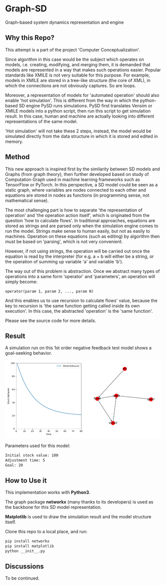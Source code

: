 # Graph-SD
Graph-based system dynamics representation and engine

## Why this Repo?
This attempt is a part of the project 'Computer Conceptualization'. 

Since algorithm in this case would be the subject which operates on models, i.e. creating, modifying, and merging them, it is demanded that models are represented in a way that makes such operations easier. Popular standards like XMILE is not very suitable for this purpose. For example, models in XMILE are stored in a tree-like structure (the core of XML), in which the connections are not obviously captures. So are loops.

Moreover, a representation of models for 'automated operation' should also enable 'hot simulation'. This is different from the way in which the python-based SD engine PySD runs simulations. PySD first translates Vensim or XMILE models into a python script, then run this script to get simulation result. In this case, human and machine are actually looking into different representations of the same model.

'Hot simulation' will not take these 2 steps, instead, the model would be simulated directly from the data structure in which it is stored and edited in memory.

## Method

This new approach is inspired first by the similarity between SD models and Graphs (from graph theory), then further developed based on study of Computation Graph used in machine learning frameworks such as TensorFlow or PyTorch. In this perspective, a SD model could be seen as a static graph, where variables are nodes connected to each other and equations are stored in nodes as functions (in programming sense, not mathematical sense).

The most challenging part is how to separate 'the representation of operation' and 'the operation action itself', which is originated from the question 'how to calculate flows'. In traditional approaches, equations are stored as strings and are parsed only when the simulation engine comes to run the model. Strings make sense to human easily, but not as easily to machines. Operation on these equations (such as editing) by algorithm then must be based on 'parsing', which is not very convenient. 

However, if not using strings, the operation will be carried out once the equation is read by the interpreter (for e.g. a + b will either be a string, or the operation of summing up variable 'a' and variable 'b').

The way out of this problem is abstraction. Once we abstract many types of operations into a same form 'operator' and 'parameters', an operation will simply become:
```
operator(param 1, param 2, ..., param N)
```
And this enables us to use recursion to calculate flows' value, because the key to recursion is 'the same function getting called inside its own execution'. In this case, the abstracted 'operation' is the 'same function'.

Please see the source code for more details.

## Result
A simulation run on this 1st order negative feedback test model shows a goal-seeking behavior. 

![Result](./screenshots/screenshot1.png)

Parameters used for this model:

```
Initial stock value: 100
Adjustment time: 5
Goal: 20
```

## How to Use it
This implementation works with __Python3__.

The graph package __networkx__ (many thanks to its developers) is used as the backbone for this SD model representation.

__Matplotlib__ is used to draw the simulation result and the model structure itself.

Clone this repo to a local place, and run:

```
pip install networkx
pip install matplotlib
python __init__.py
```

## Discussions
To be continued.